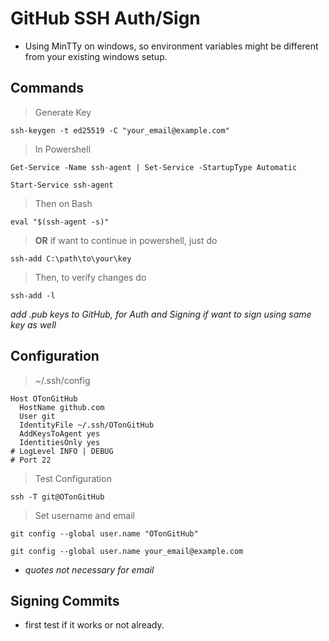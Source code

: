 # GitHub SSH Auth/Sign
- Using MinTTy on windows, so environment variables might be different from your existing windows setup.

## Commands
> Generate Key

```ssh-keygen -t ed25519 -C "your_email@example.com"```
> In Powershell

```Get-Service -Name ssh-agent | Set-Service -StartupType Automatic```

```Start-Service ssh-agent```

> Then on Bash

```eval "$(ssh-agent -s)"```

> **OR** if want to continue in powershell, just do

```ssh-add C:\path\to\your\key```

> Then, to verify changes do

```ssh-add -l```

*add .pub keys to GitHub, for Auth and Signing if want to sign using same key as well*

## Configuration
> ~/.ssh/config
```
Host OTonGitHub
  HostName github.com
  User git
  IdentityFile ~/.ssh/OTonGitHub
  AddKeysToAgent yes
  IdentitiesOnly yes
# LogLevel INFO | DEBUG
# Port 22
```

> Test Configuration

```ssh -T git@OTonGitHub```

> Set username and email

`git config --global user.name "OTonGitHub"`

`git config --global user.name your_email@example.com`
- *quotes not necessary for email*

## Signing Commits
- first test if it works or not already.

